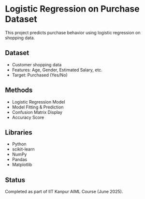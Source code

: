 # Logistic Regression on Purchase Dataset

This project predicts purchase behavior using logistic regression on shopping data.

## Dataset

- Customer shopping data
- Features: Age, Gender, Estimated Salary, etc.
- Target: Purchased (Yes/No)

## Methods

- Logistic Regression Model
- Model Fitting & Prediction
- Confusion Matrix Display
- Accuracy Score

## Libraries

- Python
- scikit-learn
- NumPy
- Pandas
- Matplotlib

## Status

Completed as part of IIT Kanpur AIML Course (June 2025).
